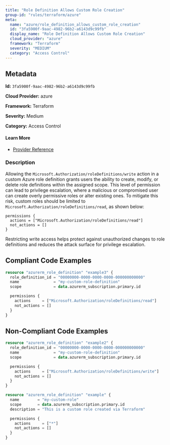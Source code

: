 ```yaml
---
title: "Role Definition Allows Custom Role Creation"
group-id: "rules/terraform/azure"
meta:
  name: "azure/role_definition_allows_custom_role_creation"
  id: "3fa5900f-9aac-4982-96b2-a6143d9c99fb"
  display_name: "Role Definition Allows Custom Role Creation"
  cloud_provider: "azure"
  framework: "Terraform"
  severity: "MEDIUM"
  category: "Access Control"
---
```

## Metadata

**Id:** `3fa5900f-9aac-4982-96b2-a6143d9c99fb`

**Cloud Provider:** azure

**Framework:** Terraform

**Severity:** Medium

**Category:** Access Control

#### Learn More

 - [Provider Reference](https://registry.terraform.io/providers/hashicorp/azurerm/latest/docs/resources/role_definition#actions)

### Description

 Allowing the `Microsoft.Authorization/roleDefinitions/write` action in a custom Azure role definition grants users the ability to create, modify, or delete role definitions within the assigned scope. This level of permission can lead to privilege escalation, where a malicious or compromised user can create overly permissive roles or alter existing ones. To mitigate this risk, custom roles should be limited to `Microsoft.Authorization/roleDefinitions/read`, as shown below:

```
permissions {
  actions = ["Microsoft.Authorization/roleDefinitions/read"]
  not_actions = []
}
```

Restricting write access helps protect against unauthorized changes to role definitions and reduces the attack surface for privilege escalation.


## Compliant Code Examples
```terraform
resource "azurerm_role_definition" "example3" {
  role_definition_id = "00000000-0000-0000-0000-000000000000"
  name               = "my-custom-role-definition"
  scope              = data.azurerm_subscription.primary.id

  permissions {
    actions     = ["Microsoft.Authorization/roleDefinitions/read"]
    not_actions = []
  }
}

```
## Non-Compliant Code Examples
```terraform
resource "azurerm_role_definition" "example2" {
  role_definition_id = "00000000-0000-0000-0000-000000000000"
  name               = "my-custom-role-definition"
  scope              = data.azurerm_subscription.primary.id

  permissions {
    actions     = ["Microsoft.Authorization/roleDefinitions/write"]
    not_actions = []
  }
}

```

```terraform
resource "azurerm_role_definition" "example" {
  name        = "my-custom-role"
  scope       = data.azurerm_subscription.primary.id
  description = "This is a custom role created via Terraform"

  permissions {
    actions     = ["*"]
    not_actions = []
  }
}

```
